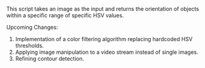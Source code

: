 This script takes an image as the input and returns the orientation of objects within a specific range of specific HSV values. 

Upcoming Changes:
  1. Implementation of a color filtering algorithm replacing hardcoded HSV thresholds.
  2. Applying image manipulation to a video stream instead of single images.
  3. Refining contour detection. 
